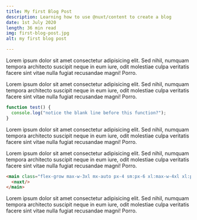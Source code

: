 ```yaml
---
title: My first Blog Post
description: Learning how to use @nuxt/content to create a blog
date: 1st July 2020
length: 36 min read
img: first-blog-post.jpg
alt: my first blog post

---
```


Lorem ipsum dolor sit amet consectetur adipisicing elit. Sed nihil, numquam tempora architecto suscipit neque in eum iure, odit molestiae culpa veritatis facere sint vitae nulla fugiat recusandae magni! Porro.

Lorem ipsum dolor sit amet consectetur adipisicing elit. Sed nihil, numquam tempora architecto suscipit neque in eum iure, odit molestiae culpa veritatis facere sint vitae nulla fugiat recusandae magni! Porro.

```js
function test() {
  console.log("notice the blank line before this function?");
}
```

Lorem ipsum dolor sit amet consectetur adipisicing elit. Sed nihil, numquam tempora architecto suscipit neque in eum iure, odit molestiae culpa veritatis facere sint vitae nulla fugiat recusandae magni! Porro.

Lorem ipsum dolor sit amet consectetur adipisicing elit. Sed nihil, numquam tempora architecto suscipit neque in eum iure, odit molestiae culpa veritatis facere sint vitae nulla fugiat recusandae magni! Porro.

```html
<main class="flex-grow max-w-3xl mx-auto px-4 sm:px-6 xl:max-w-4xl xl:px-0">
  <nuxt/>
</main>
```

Lorem ipsum dolor sit amet consectetur adipisicing elit. Sed nihil, numquam tempora architecto suscipit neque in eum iure, odit molestiae culpa veritatis facere sint vitae nulla fugiat recusandae magni! Porro.
